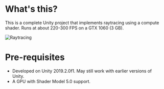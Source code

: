 # What's this?
This is a complete Unity project that implements raytracing using a compute shader. Runs at about 220-300 FPS on a GTX 1060 (3 GB).

![Raytracing](https://i.imgur.com/etHMPfO.jpg)

# Pre-requisites
- Developed on Unity 2019.2.0f1. May still work with earlier versions of Unity.
- A GPU with Shader Model 5.0 support.
